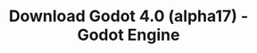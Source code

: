 ---
# Generated by /tools/generators/src/download_archive_generator !!! do not edit by hand !!!
title: 'Download Godot 4.0 (alpha17) - Godot Engine'
type: 'download/archive'
name: '4.0'
flavor: 'alpha17'
release_date: '2022-09-13T03:00:00-00:00'
release_notes: 'article/dev-snapshot-godot-4-0-alpha-17/'
primaryPlatforms:
  - 'android.apk'
  - 'linux.64'
  - 'macos.universal'
  - 'windows.64'
  - 'web'
  - 'templates'
links:
  android.apk:
    name: 'android.apk'
    title: 'Android'
    caption: 'Universal APK (ARM64 + ARMv7 + x86_64 + x86)'
    tags:
      - 'APK download'
      - 'ARM64/v7'
      - 'x86 (64 & 32 bit)'
    hosts:
      github_builds:
        regular: 'https://github.com/godotengine/godot-builds/releases/download/4.0-alpha17/Godot_v4.0-alpha17_android_editor.apk'
        mono: '#'
      github:
        regular: 'https://github.com/godotengine/godot/releases/download/4.0-alpha17/Godot_v4.0-alpha17_android_editor.apk'
        mono: '#'
  linux.64:
    name: 'linux.64'
    title: 'Linux'
    caption: 'Standard (x86_64)'
    tags:
      - '64 bit'
    hosts:
      github_builds:
        regular: 'https://github.com/godotengine/godot-builds/releases/download/4.0-alpha17/Godot_v4.0-alpha17_linux.x86_64.zip'
        mono: 'https://github.com/godotengine/godot-builds/releases/download/4.0-alpha17/Godot_v4.0-alpha17_mono_linux_x86_64.zip'
      github:
        regular: 'https://github.com/godotengine/godot/releases/download/4.0-alpha17/Godot_v4.0-alpha17_linux.x86_64.zip'
        mono: 'https://github.com/godotengine/godot/releases/download/4.0-alpha17/Godot_v4.0-alpha17_mono_linux_x86_64.zip'
  macos.universal:
    name: 'macos.universal'
    title: 'macOS'
    caption: 'Universal (x86_64 + Apple Silicon)'
    tags:
      - 'Intel/Apple Silicon'
      - '64 bit'
    hosts:
      github_builds:
        regular: 'https://github.com/godotengine/godot-builds/releases/download/4.0-alpha17/Godot_v4.0-alpha17_macos.universal.zip'
        mono: 'https://github.com/godotengine/godot-builds/releases/download/4.0-alpha17/Godot_v4.0-alpha17_mono_macos.universal.zip'
      github:
        regular: 'https://github.com/godotengine/godot/releases/download/4.0-alpha17/Godot_v4.0-alpha17_macos.universal.zip'
        mono: 'https://github.com/godotengine/godot/releases/download/4.0-alpha17/Godot_v4.0-alpha17_mono_macos.universal.zip'
  windows.64:
    name: 'windows.64'
    title: 'Windows'
    caption: 'Standard (x86_64)'
    tags:
      - '64 bit'
    hosts:
      github_builds:
        regular: 'https://github.com/godotengine/godot-builds/releases/download/4.0-alpha17/Godot_v4.0-alpha17_win64.exe.zip'
        mono: 'https://github.com/godotengine/godot-builds/releases/download/4.0-alpha17/Godot_v4.0-alpha17_mono_win64.zip'
      github:
        regular: 'https://github.com/godotengine/godot/releases/download/4.0-alpha17/Godot_v4.0-alpha17_win64.exe.zip'
        mono: 'https://github.com/godotengine/godot/releases/download/4.0-alpha17/Godot_v4.0-alpha17_mono_win64.zip'
  web:
    name: 'web'
    title: 'Web editor'
    caption: ''
    tags:
      - 'Self-hosted'
      - 'Cross-platform'
    hosts:
      github_builds:
        regular: 'https://github.com/godotengine/godot-builds/releases/download/4.0-alpha17/Godot_v4.0-alpha17_web_editor.zip'
        mono: '#'
      github:
        regular: 'https://github.com/godotengine/godot/releases/download/4.0-alpha17/Godot_v4.0-alpha17_web_editor.zip'
        mono: '#'
  linux.arm64:
    name: 'linux.arm64'
    title: 'Linux'
    caption: 'Standard (ARM64)'
    tags:
      - 'ARM64'
      - '64 bit'
    hosts:
      github_builds:
        regular: 'https://github.com/godotengine/godot-builds/releases/download/4.0-alpha17/Godot_v4.0-alpha17_linux.arm64.zip'
        mono: 'https://github.com/godotengine/godot-builds/releases/download/4.0-alpha17/Godot_v4.0-alpha17_mono_linux_arm64.zip'
      github:
        regular: 'https://github.com/godotengine/godot/releases/download/4.0-alpha17/Godot_v4.0-alpha17_linux.arm64.zip'
        mono: 'https://github.com/godotengine/godot/releases/download/4.0-alpha17/Godot_v4.0-alpha17_mono_linux_arm64.zip'
  linux.32:
    name: 'linux.32'
    title: 'Linux'
    caption: 'Standard (x86)'
    tags:
      - '32 bit'
    hosts:
      github_builds:
        regular: 'https://github.com/godotengine/godot-builds/releases/download/4.0-alpha17/Godot_v4.0-alpha17_linux.x86_32.zip'
        mono: 'https://github.com/godotengine/godot-builds/releases/download/4.0-alpha17/Godot_v4.0-alpha17_mono_linux_x86_32.zip'
      github:
        regular: 'https://github.com/godotengine/godot/releases/download/4.0-alpha17/Godot_v4.0-alpha17_linux.x86_32.zip'
        mono: 'https://github.com/godotengine/godot/releases/download/4.0-alpha17/Godot_v4.0-alpha17_mono_linux_x86_32.zip'
  linux.arm32:
    name: 'linux.arm32'
    title: 'Linux'
    caption: 'Standard (ARM32)'
    tags:
      - 'ARM32'
      - '32 bit'
    hosts:
      github_builds:
        regular: 'https://github.com/godotengine/godot-builds/releases/download/4.0-alpha17/Godot_v4.0-alpha17_linux.arm32.zip'
        mono: 'https://github.com/godotengine/godot-builds/releases/download/4.0-alpha17/Godot_v4.0-alpha17_mono_linux_arm32.zip'
      github:
        regular: 'https://github.com/godotengine/godot/releases/download/4.0-alpha17/Godot_v4.0-alpha17_linux.arm32.zip'
        mono: 'https://github.com/godotengine/godot/releases/download/4.0-alpha17/Godot_v4.0-alpha17_mono_linux_arm32.zip'
  windows.32:
    name: 'windows.32'
    title: 'Windows'
    caption: 'Standard (x86)'
    tags:
      - '32 bit'
    hosts:
      github_builds:
        regular: 'https://github.com/godotengine/godot-builds/releases/download/4.0-alpha17/Godot_v4.0-alpha17_win32.exe.zip'
        mono: 'https://github.com/godotengine/godot-builds/releases/download/4.0-alpha17/Godot_v4.0-alpha17_mono_win32.zip'
      github:
        regular: 'https://github.com/godotengine/godot/releases/download/4.0-alpha17/Godot_v4.0-alpha17_win32.exe.zip'
        mono: 'https://github.com/godotengine/godot/releases/download/4.0-alpha17/Godot_v4.0-alpha17_mono_win32.zip'
  aar_library:
    name: 'aar_library'
    title: 'AAR library'
    caption: ''
    tags:
      - 'Android plugins'
      - 'Java'
      - 'Kotlin'
    hosts:
      github_builds:
        regular: 'https://github.com/godotengine/godot-builds/releases/download/4.0-alpha17/godot-lib.4.0.alpha17.template_release.aar'
        mono: '#'
      github:
        regular: 'https://github.com/godotengine/godot/releases/download/4.0-alpha17/godot-lib.4.0.alpha17.template_release.aar'
        mono: '#'
  templates:
    name: 'templates'
    title: 'Export templates'
    caption: ''
    tags:
      - 'Used to export your games to all supported platforms'
    hosts:
      github_builds:
        regular: 'https://github.com/godotengine/godot-builds/releases/download/4.0-alpha17/Godot_v4.0-alpha17_export_templates.tpz'
        mono: 'https://github.com/godotengine/godot-builds/releases/download/4.0-alpha17/Godot_v4.0-alpha17_mono_export_templates.tpz'
      github:
        regular: 'https://github.com/godotengine/godot/releases/download/4.0-alpha17/Godot_v4.0-alpha17_export_templates.tpz'
        mono: 'https://github.com/godotengine/godot/releases/download/4.0-alpha17/Godot_v4.0-alpha17_mono_export_templates.tpz'
---